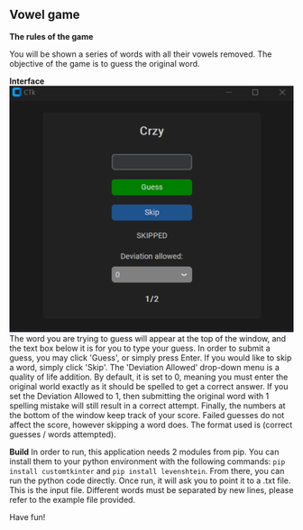 ## Vowel game

**The rules of the game**

You will be shown a series of words with all their vowels removed. The objective of the game is to guess the original word.

**Interface** 
![Interface example](interface_example.png)
The word you are trying to guess will appear at the top of the window, and the text box below it is for you to type your guess.
In order to submit a guess, you may click 'Guess', or simply press Enter.
If you would like to skip a word, simply click 'Skip'. 
The 'Deviation Allowed' drop-down menu is a quality of life addition. By default, it is set to 0, meaning you must enter the original world exactly as it should be spelled to get a correct answer. If you set the Deviation Allowed to 1, then submitting the original word with 1 spelling mistake will still result in a correct attempt. 
Finally, the numbers at the bottom of the window keep track of your score. Failed guesses do not affect the score, however skipping a word does. The format used is (correct guesses / words attempted).

**Build**
In order to run, this application needs 2 modules from pip. You can install them to your python environment with the following commands: `pip install customtkinter` and `pip install levenshtein`.
From there, you can run the python code directly. 
Once run, it will ask you to point it to a .txt file. This is the input file. Different words must be separated by new lines, please refer to the example file provided.

Have fun!
